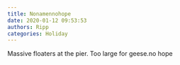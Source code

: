 ```yaml
---
title: Nonamennohope
date: 2020-01-12 09:53:53
authors: Ripp
categories: Holiday
---
```


 Massive floaters at the pier.
Too large for geese.no hope